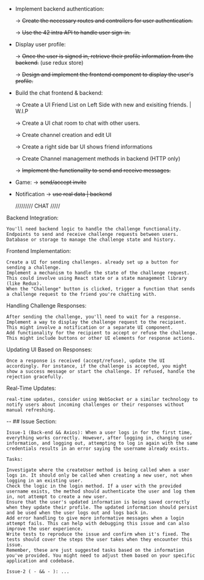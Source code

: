 - Implement backend authentication:

    -> <strike>Create the necessary routes and controllers for user authentication. </strike>
    
    -> <strike>Use the 42 intra API to handle user sign-in. </strike>

- Display user profile:

    -> <strike>Once the user is signed in, retrieve their profile information from the backend.</strike> (use redux store)
  
    -> <strike> Design and implement the frontend component to display the user's profile. </strike>

- Build the chat frontend & backend: 

	-> Create a UI Friend List on Left Side with new and exisiting friends. | W.I.P

	-> Create a UI chat room to chat with other users.

	-> Create channel creation and edit UI

	-> Create a right side bar UI shows friend informations

	-> Create Channel management methods in backend (HTTP only)
  
    -> <strike> Implement the functionality to send and receive messages. </strike>

- Game:
    -> <strike> send/accept invite </strike>
- Notification
    -> <strike> use real data | backend </strike>

    ///////// CHAT /////

Backend Integration:

    You'll need backend logic to handle the challenge functionality.
    Endpoints to send and receive challenge requests between users.
    Database or storage to manage the challenge state and history.

Frontend Implementation:

    Create a UI for sending challenges. already set up a button for sending a challenge.
    Implement a mechanism to handle the state of the challenge request. This could involve using React state or a state management library (like Redux).
    When the "Challenge" button is clicked, trigger a function that sends a challenge request to the friend you're chatting with.

Handling Challenge Responses:

    After sending the challenge, you'll need to wait for a response.
    Implement a way to display the challenge request to the recipient. This might involve a notification or a separate UI component.
    Add functionality for the recipient to accept or refuse the challenge. This might include buttons or other UI elements for response actions.

Updating UI Based on Responses:

    Once a response is received (accept/refuse), update the UI accordingly. For instance, if the challenge is accepted, you might show a success message or start the challenge. If refused, handle the rejection gracefully.

Real-Time Updates:

    real-time updates, consider using WebSocket or a similar technology to notify users about incoming challenges or their responses without manual refreshing.

-- ## Issue Section:
    
    Issue-1 (Back-end && Axios): When a user logs in for the first time, everything works correctly. However, after logging in, changing user information, and logging out, attempting to log in again with the same credentials results in an error saying the username already exists.

    Tasks:

    Investigate where the createUser method is being called when a user logs in. It should only be called when creating a new user, not when logging in an existing user.
    Check the logic in the login method. If a user with the provided username exists, the method should authenticate the user and log them in, not attempt to create a new user.
    Ensure that the user's updated information is being saved correctly when they update their profile. The updated information should persist and be used when the user logs out and logs back in.
    Add error handling to give more informative messages when a login attempt fails. This can help with debugging this issue and can also improve the user experience.
    Write tests to reproduce the issue and confirm when it's fixed. The tests should cover the steps the user takes when they encounter this issue.
    Remember, these are just suggested tasks based on the information you've provided. You might need to adjust them based on your specific application and codebase.

    Issue-2 ( - && - ): ...

